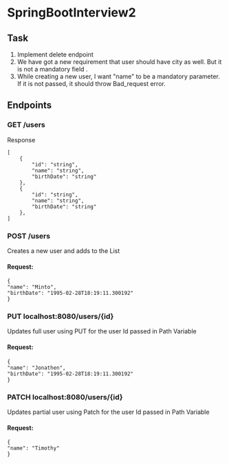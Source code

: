 # SpringBootInterview2

## Task
1. Implement delete endpoint
2. We have got a new requirement that user should have city as well. But it is not a mandatory field .
3. While creating a new user, I want "name" to be a mandatory parameter. If it is not passed, it should throw Bad_request error.


## Endpoints
### GET /users

Response

```
[
    {
        "id": "string",
        "name": "string",
        "birthDate": "string"
    },
    {
        "id": "string",
        "name": "string",
        "birthDate": "string"
    },
]
```


### POST /users
Creates a new user and adds to the List
#### Request:
```
{  
"name": "Minto",  
"birthDate": "1995-02-28T18:19:11.300192"  
}  
```
### PUT localhost:8080/users/{id}
Updates full user using PUT for the user Id passed in Path Variable
#### Request:
```
{  
"name": "Jonathen",  
"birthDate": "1995-02-28T18:19:11.300192"  
}  
```
### PATCH localhost:8080/users/{id}
Updates partial user using Patch for the user Id passed in Path Variable
#### Request:
```
{  
"name": "Timothy"  
}  
``` 